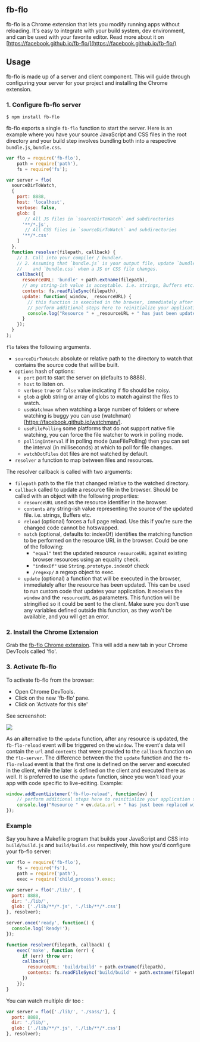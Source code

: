 fb-flo
---

fb-flo is a Chrome extension that lets you modify running apps without reloading. It's easy to integrate with your build system, dev environment, and can be used with your favorite editor. Read more about it on [https://facebook.github.io/fb-flo/](https://facebook.github.io/fb-flo/)

## Usage

fb-flo is made up of a server and client component. This will guide through configuring your server for your project and installing the Chrome extension.

### 1. Configure fb-flo server

```
$ npm install fb-flo
```

fb-flo exports a single `fb-flo` function to start the server. Here is an example where you have your source JavaScript and CSS files in the root directory and your build step involves bundling both into a respective `bundle.js`, `bundle.css`.

```js
var flo = require('fb-flo'),
    path = require('path'),
    fs = require('fs');

var server = flo(
  sourceDirToWatch,
  {
    port: 8888,
    host: 'localhost',
    verbose: false,
    glob: [
       // All JS files in `sourceDirToWatch` and subdirectories
      '**/*.js',
       // All CSS files in `sourceDirToWatch` and subdirectories
      '**/*.css'
    ]
  },
  function resolver(filepath, callback) {
    // 1. Call into your compiler / bundler.
    // 2. Assuming that `bundle.js` is your output file, update `bundle.js`
    //    and `bundle.css` when a JS or CSS file changes.
    callback({
      resourceURL: 'bundle' + path.extname(filepath),
      // any string-ish value is acceptable. i.e. strings, Buffers etc.
      contents: fs.readFileSync(filepath),
      update: function(_window, _resourceURL) {
        // this function is executed in the browser, immediately after the resource has been updated with new content
        // perform additional steps here to reinitialize your application so it would take advantage of the new resource
        console.log("Resource " + _resourceURL + " has just been updated with new content");
      }
    });
  }
);
```

`flo` takes the following arguments.

* `sourceDirToWatch`: absolute or relative path to the directory to watch that contains the source code that will be built.
* `options` hash of options:
    * `port` port to start the server on (defaults to 8888).
    * `host` to listen on.
    * `verbose` `true` or `false` value indicating if flo should be noisy.
    * `glob` a glob string or array of globs to match against the files to watch.
    * `useWatchman` when watching a large number of folders or where watching is buggy you can use (watchman)[https://facebook.github.io/watchman/].
    * `useFilePolling` some platforms that do not support native file watching, you can force the file watcher to work in polling mode.
    * `pollingInterval` if in polling mode (useFilePolling) then you can set the interval (in milliseconds) at which to poll for file changes.
    * `watchDotFiles` dot files are not watched by default.
* `resolver` a function to map between files and resources.

The resolver callback is called with two arguments:

* `filepath` path to the file that changed relative to the watched directory.
* `callback` called to update a resource file in the browser. Should be called with an object with the following properties:
  * `resourceURL` used as the resource identifier in the browser.
  * `contents` any string-ish value representing the source of the updated file. i.e. strings, Buffers etc.
  * `reload` (optional) forces a full page reload. Use this if you're sure the changed code cannot be hotswapped.
  * `match` (optional, defaults to: indexOf) identifies the matching function to be performed on the resource URL in the browser. Could be one of the following:
    * `"equal"` test the updated resource `resourceURL` against existing browser resources using an equality check.
    * `"indexOf"` use `String.prototype.indexOf` check
    * `/regexp/` a regexp object to exec.
  * `update` (optional) a function that will be executed in the browser, immediately after the resource has been updated. This can be used to run custom code that updates your application. It receives the `window` and the `resourceURL` as parameters. This function will be stringified so it could be sent to the client. Make sure you don't use any variables defined outside this function, as they won't be available, and you will get an error.

### 2. Install the Chrome Extension

Grab the [fb-flo Chrome extension](https://chrome.google.com/webstore/detail/ahkfhobdidabddlalamkkiafpipdfchp). This will add a new tab in your Chrome DevTools called 'flo'.

### 3. Activate fb-flo

To activate fb-flo from the browser:

* Open Chrome DevTools.
* Click on the new 'fb-flo' pane.
* Click on 'Activate for this site'

See screenshot:

![](http://i.imgur.com/SamY32i.png)

As an alternative to the `update` function, after any resource is updated, the `fb-flo-reload` event will be triggered on the `window`. The event's data will contain the `url` and `contents` that were provided to the `callback` function on the `flo-server`. The difference between the the `update` function and the `fb-flo-reload` event is that the first one is defined on the server and executed in the client, while the later is defined on the client and executed there as well. It is preferred to use the `update` function, since you won't load your app with code specific to live-editing. Example:
```js
window.addEventListener('fb-flo-reload', function(ev) {
    // perform additional steps here to reinitialize your application so it would take advantage of the new resource
    console.log("Resource " + ev.data.url + " has just been replaced with this new content: " + ev.data.contents);
});
```

### Example

Say you have a Makefile program that builds your JavaScript and CSS into `build/build.js` and `build/build.css` respectively, this how you'd configure your fb-flo server:

```js
var flo = require('fb-flo'),
    fs = require('fs'),
    path = require('path'),
    exec = require('child_process').exec;

var server = flo('./lib/', {
  port: 8888,
  dir: './lib/',
  glob: ['./lib/**/*.js', './lib/**/*.css']
}, resolver);

server.once('ready', function() {
  console.log('Ready!');
});

function resolver(filepath, callback) {
    exec('make', function (err) {
      if (err) throw err;
      callback({
        resourceURL: 'build/build' + path.extname(filepath),
        contents: fs.readFileSync('build/build' + path.extname(filepath)).toString()
      })
    });
}
```
You can watch multiple dir too :

```js
var server = flo(['./lib/', './sass/'], {
  port: 8888,
  dir: './lib/',
  glob: ['./lib/**/*.js', './lib/**/*.css']
}, resolver);
```
